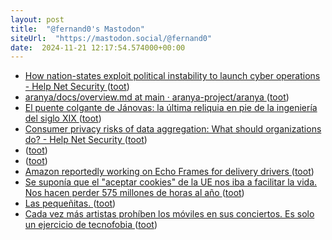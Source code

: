 ```yaml
---
layout: post
title:  "@fernand0's Mastodon"
siteUrl:  "https://mastodon.social/@fernand0"
date:  2024-11-21 12:17:54.574000+00:00
---
```

*  [How nation-states exploit political instability to launch cyber operations - Help Net Security ](https://www.helpnetsecurity.com/2024/10/15/ismael-valenzuela-blackberry-political-instability-cyber-operations) ([toot](https://mastodon.social/@fernand0/113520900477237246))
*  [aranya/docs/overview.md at main · aranya-project/aranya ](https://github.com/aranya-project/aranya/blob/main/docs/overview.m) ([toot](https://mastodon.social/@fernand0/113520680348291837))
*  [El puente colgante de Jánovas: la última reliquia en pie de la ingeniería del siglo XIX ](https://www.xataka.com/magnet/puente-colgante-janovas-ultima-reliquia-pie-ingenieria-siglo-xix-) ([toot](https://mastodon.social/@fernand0/113520460859899168))
*  [Consumer privacy risks of data aggregation: What should organizations do? - Help Net Security ](https://www.helpnetsecurity.com/2024/11/07/data-privacy-risks) ([toot](https://mastodon.social/@fernand0/113520264410705438))
*  [ ](https://mastodon.social/users/fernand0/statuses/113519924622965847/activity) ([toot](https://mastodon.social/users/fernand0/statuses/113519924622965847/activity))
*  [ ](https://mastodon.social/users/fernand0/statuses/113519923648223486/activity) ([toot](https://mastodon.social/users/fernand0/statuses/113519923648223486/activity))
*  [Amazon reportedly working on Echo Frames for delivery drivers ](https://www.theverge.com/2024/11/11/24293500/amazon-echo-frames-delivery-drivers-smart-glasses-wearable) ([toot](https://mastodon.social/@fernand0/113519239348031460))
*  [Se suponía que el "aceptar cookies" de la UE nos iba a facilitar la vida. Nos hacen perder 575 millones de horas al año ](https://www.xataka.com/legislacion-y-derechos/los-avisos-de-cookies-de-la-ue-tenian-buenas-intenciones-son-un-desastre-que-nos-hace-perder-millones-de-horas-al-an) ([toot](https://mastodon.social/@fernand0/113518565411947949))
*  [Las pequeñitas. ](https://avecesunafoto.wordpress.com/2024/11/20/las-pequenitas) ([toot](https://mastodon.social/@fernand0/113516752515244908))
*  [Cada vez más artistas prohíben los móviles en sus conciertos. Es solo un ejercicio de tecnofobia ](https://www.xataka.com/musica/cada-vez-artistas-prohiben-moviles-sus-conciertos-solo-ejercicio-tecnofobi) ([toot](https://mastodon.social/@fernand0/113516647643823067))
